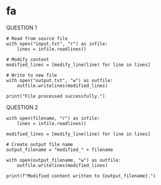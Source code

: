 # fa
QUESTION 1

    # Read from source file
    with open("input.txt", "r") as infile:
        lines = infile.readlines()

    # Modify content
    modified_lines = [modify_line(line) for line in lines]

    # Write to new file
    with open("output.txt", "w") as outfile:
        outfile.writelines(modified_lines)

    print("File processed successfully.")


QUESTION 2


    with open(filename, "r") as infile:
        lines = infile.readlines()

    modified_lines = [modify_line(line) for line in lines]

    # Create output file name
    output_filename = "modified_" + filename

    with open(output_filename, "w") as outfile:
        outfile.writelines(modified_lines)

    print(f"Modified content written to {output_filename}.")







